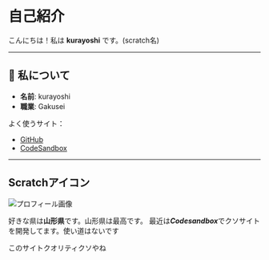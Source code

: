 # 自己紹介

こんにちは！私は **kurayoshi** です。(scratch名)

---

## 🚀 私について

- **名前**: kurayoshi
- **職業**: Gakusei

よく使うサイト：
- [GitHub](https://github.com/)
- [CodeSandbox](https://codesandbox.io/)

---

## Scratchアイコン
![プロフィール画像](https://uploads.scratch.mit.edu/get_image/user/100748268_60x60.png)

好きな県は**山形県**です。山形県は最高です。
最近は***Codesandbox***でクソサイトを開発してます。使い道はないです



このサイトクオリティクソやね
